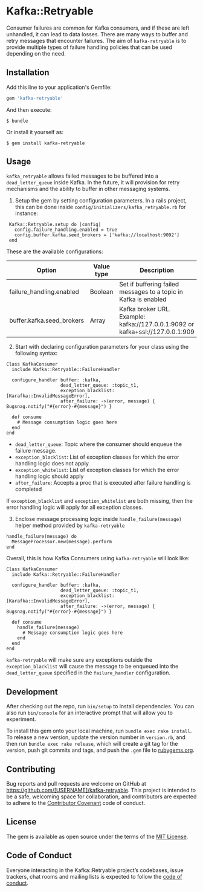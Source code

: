 # Kafka::Retryable

Consumer failures are common for Kafka consumers, and if these are left unhandled, it can lead to data losses. There are many ways to buffer and retry messages that encounter failures. The aim of `kafka-retryable` is to provide multiple types of failure handling policies that can be used depending on the need.   

## Installation

Add this line to your application's Gemfile:

```ruby
gem 'kafka-retryable'
```

And then execute:

    $ bundle

Or install it yourself as:

    $ gem install kafka-retryable

## Usage

`kafka_retryable` allows failed messages to be buffered into a `dead_letter_queue` inside Kafka. In the future, it will provision for retry mechanisms and the ability to buffer in other messaging systems. 


1. Setup the gem by setting configuration parameters. In a rails project, this can be done inside `config/initializers/kafka_retryable.rb` for instance:

```
 Kafka::Retryable.setup do |config|
   config.failure_handling.enabled = true
   config.buffer.kafka.seed_brokers = ['kafka://localhost:9092']
 end
```

These are the available configurations:

| Option                        | Value type    | Description                      | Default |                      
|-------------------------------|---------------|----------------------------------|---------|
| failure_handling.enabled     | Boolean        | Set if buffering failed messages to a topic in Kafka is enabled | true |
| buffer.kafka.seed_brokers    | Array        | Kafka broker URL. Example: kafka://127.0.0.1:9092 or kafka+ssl://127.0.0.1:909 | nil |


2. Start with declaring configuration parameters for your class using the following syntax:

```
Class KafkaConsumer
  include Kafka::Retryable::FailureHandler
    
  configure_handler buffer: :kafka, 
                    dead_letter_queue: :topic_t1, 
                    exception_blacklist: [Karafka::InvalidMessageError],
                    after_failure: ->(error, message) { Bugsnag.notify("#{error}-#{message}") }
                 
  def consume
    # Message consumption logic goes here
  end
end
```

- `dead_letter_queue`: Topic where the consumer should enqueue the failure message.
- `exception_blacklist`: List of exception classes for which the error handling logic does not apply
- `exception_whitelist`: List of exception classes for which the error handling logic should apply
- `after_failure`: Accepts a proc that is executed after failure handling is completed

If `exception_blacklist` and `exception_whitelist` are both missing, then the error handling logic will apply for all exception classes.   

3. Enclose message processing logic inside `handle_failure(message)` helper method provided by `kafka-retryable`

```
handle_failure(message) do
  MessageProcessor.new(message).perform
end
```

Overall, this is how Kafka Consumers using `kafka-retryable` will look like:

```
Class KafkaConsumer
  include Kafka::Retryable::FailureHandler
    
  configure_handler buffer: :kafka, 
                    dead_letter_queue: :topic_t1, 
                    exception_blacklist: [Karafka::InvalidMessageError],
                    after_failure: ->(error, message) { Bugsnag.notify("#{error}-#{message}") }
    
  def consume
    handle_failure(message)
      # Message consumption logic goes here
    end
  end
end
```

`kafka-retryable` will make sure any exceptions outside the `exception_blacklist` will cause the message to be enqueued into the `dead_letter_queue` specified in the `failure_handler` configuration.

## Development

After checking out the repo, run `bin/setup` to install dependencies. You can also run `bin/console` for an interactive prompt that will allow you to experiment.

To install this gem onto your local machine, run `bundle exec rake install`. To release a new version, update the version number in `version.rb`, and then run `bundle exec rake release`, which will create a git tag for the version, push git commits and tags, and push the `.gem` file to [rubygems.org](https://rubygems.org).

## Contributing

Bug reports and pull requests are welcome on GitHub at https://github.com/[USERNAME]/kafka-retryable. This project is intended to be a safe, welcoming space for collaboration, and contributors are expected to adhere to the [Contributor Covenant](http://contributor-covenant.org) code of conduct.

## License

The gem is available as open source under the terms of the [MIT License](http://opensource.org/licenses/MIT).

## Code of Conduct

Everyone interacting in the Kafka::Retryable project’s codebases, issue trackers, chat rooms and mailing lists is expected to follow the [code of conduct](https://github.com/[USERNAME]/kafka-retryable/blob/master/CODE_OF_CONDUCT.md).
